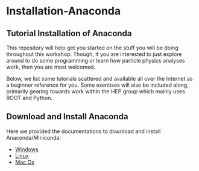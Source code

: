 # Installation-Anaconda
## Tutorial Installation of Anaconda

This repository will help get you started on the stuff you will be doing throughout this workshop. Though, if you are interested to just explore around to do some programming or learn how particle physics analyses work, then you are most welcomed.

Below, we list some tutorials scattered and available all over the Internet as a beginner reference for you. Some exercises will also be included along, primarily gearing towards work within the HEP group which mainly uses ROOT and Python.

## Download and Install Anaconda
Here we provided the documentations to download and install Anaconda/Miniconda:
* [Windows](https://docs.anaconda.com/anaconda/install/windows/)
* [Linux](https://docs.anaconda.com/anaconda/install/linux/)
* [Mac Os](https://docs.anaconda.com/anaconda/install/mac-os/)
